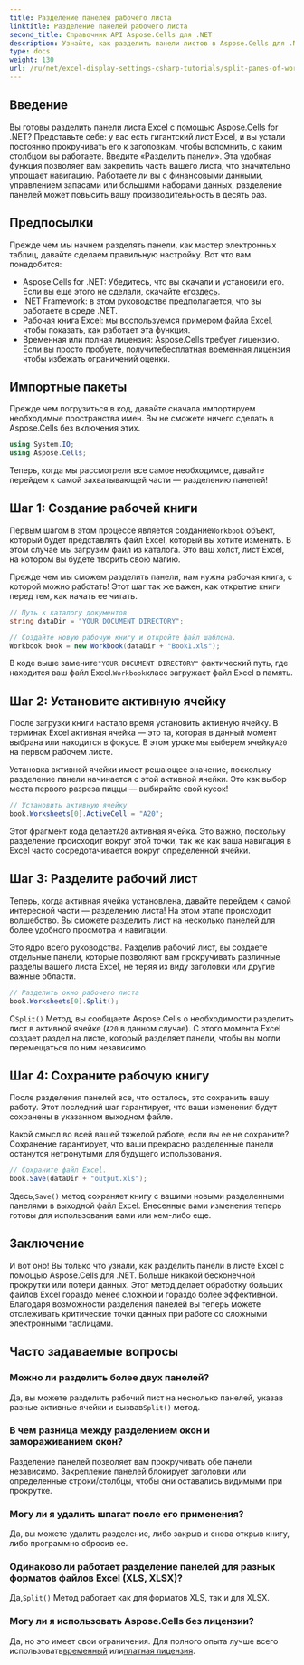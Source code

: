 ```yaml
---
title: Разделение панелей рабочего листа
linktitle: Разделение панелей рабочего листа
second_title: Справочник API Aspose.Cells для .NET
description: Узнайте, как разделить панели листов в Aspose.Cells для .NET с помощью нашего пошагового руководства. Улучшите навигацию по файлам Excel с помощью этого простого руководства.
type: docs
weight: 130
url: /ru/net/excel-display-settings-csharp-tutorials/split-panes-of-worksheet/
---
```

## Введение

Вы готовы разделить панели листа Excel с помощью Aspose.Cells for .NET? Представьте себе: у вас есть гигантский лист Excel, и вы устали постоянно прокручивать его к заголовкам, чтобы вспомнить, с каким столбцом вы работаете. Введите «Разделить панели». Эта удобная функция позволяет вам закрепить часть вашего листа, что значительно упрощает навигацию. Работаете ли вы с финансовыми данными, управлением запасами или большими наборами данных, разделение панелей может повысить вашу производительность в десять раз. 

## Предпосылки

Прежде чем мы начнем разделять панели, как мастер электронных таблиц, давайте сделаем правильную настройку. Вот что вам понадобится:

-  Aspose.Cells for .NET: Убедитесь, что вы скачали и установили его. Если вы еще этого не сделали, скачайте его[здесь](https://releases.aspose.com/cells/net/).
- .NET Framework: в этом руководстве предполагается, что вы работаете в среде .NET.
- Рабочая книга Excel: мы воспользуемся примером файла Excel, чтобы показать, как работает эта функция.
-  Временная или полная лицензия: Aspose.Cells требует лицензию. Если вы просто пробуете, получите[бесплатная временная лицензия](https://purchase.aspose.com/temporary-license/) чтобы избежать ограничений оценки.

## Импортные пакеты

Прежде чем погрузиться в код, давайте сначала импортируем необходимые пространства имен. Вы не сможете ничего сделать в Aspose.Cells без включения этих.

```csharp
using System.IO;
using Aspose.Cells;
```

Теперь, когда мы рассмотрели все самое необходимое, давайте перейдем к самой захватывающей части — разделению панелей!

## Шаг 1: Создание рабочей книги

 Первым шагом в этом процессе является создание`Workbook` объект, который будет представлять файл Excel, который вы хотите изменить. В этом случае мы загрузим файл из каталога. Это ваш холст, лист Excel, на котором вы будете творить свою магию.

Прежде чем мы сможем разделить панели, нам нужна рабочая книга, с которой можно работать! Этот шаг так же важен, как открытие книги перед тем, как начать ее читать.

```csharp
// Путь к каталогу документов
string dataDir = "YOUR DOCUMENT DIRECTORY";

// Создайте новую рабочую книгу и откройте файл шаблона.
Workbook book = new Workbook(dataDir + "Book1.xls");
```

 В коде выше замените`"YOUR DOCUMENT DIRECTORY"` фактический путь, где находится ваш файл Excel.`Workbook`класс загружает файл Excel в память.

## Шаг 2: Установите активную ячейку

 После загрузки книги настало время установить активную ячейку. В терминах Excel активная ячейка — это та, которая в данный момент выбрана или находится в фокусе. В этом уроке мы выберем ячейку`A20` на первом рабочем листе.

Установка активной ячейки имеет решающее значение, поскольку разделение панели начинается с этой активной ячейки. Это как выбор места первого разреза пиццы — выбирайте свой кусок!

```csharp
// Установить активную ячейку
book.Worksheets[0].ActiveCell = "A20";
```

 Этот фрагмент кода делает`A20` активная ячейка. Это важно, поскольку разделение происходит вокруг этой точки, так же как ваша навигация в Excel часто сосредотачивается вокруг определенной ячейки.

## Шаг 3: Разделите рабочий лист

Теперь, когда активная ячейка установлена, давайте перейдем к самой интересной части — разделению листа! На этом этапе происходит волшебство. Вы сможете разделить лист на несколько панелей для более удобного просмотра и навигации.

Это ядро всего руководства. Разделив рабочий лист, вы создаете отдельные панели, которые позволяют вам прокручивать различные разделы вашего листа Excel, не теряя из виду заголовки или другие важные области.

```csharp
// Разделить окно рабочего листа
book.Worksheets[0].Split();
```

 С`Split()` Метод, вы сообщаете Aspose.Cells о необходимости разделить лист в активной ячейке (`A20` в данном случае). С этого момента Excel создает раздел на листе, который разделяет панели, чтобы вы могли перемещаться по ним независимо.

## Шаг 4: Сохраните рабочую книгу

После разделения панелей все, что осталось, это сохранить вашу работу. Этот последний шаг гарантирует, что ваши изменения будут сохранены в указанном выходном файле.

Какой смысл во всей вашей тяжелой работе, если вы ее не сохраните? Сохранение гарантирует, что ваши прекрасно разделенные панели останутся нетронутыми для будущего использования.

```csharp
// Сохраните файл Excel.
book.Save(dataDir + "output.xls");
```

 Здесь,`Save()` метод сохраняет книгу с вашими новыми разделенными панелями в выходной файл Excel. Внесенные вами изменения теперь готовы для использования вами или кем-либо еще.

## Заключение

И вот оно! Вы только что узнали, как разделить панели в листе Excel с помощью Aspose.Cells для .NET. Больше никакой бесконечной прокрутки или потери данных. Этот метод делает обработку больших файлов Excel гораздо менее сложной и гораздо более эффективной. Благодаря возможности разделения панелей вы теперь можете отслеживать критические точки данных при работе со сложными электронными таблицами.

## Часто задаваемые вопросы

### Можно ли разделить более двух панелей?  
 Да, вы можете разделить рабочий лист на несколько панелей, указав разные активные ячейки и вызвав`Split()` метод.

### В чем разница между разделением окон и замораживанием окон?  
Разделение панелей позволяет вам прокручивать обе панели независимо. Закрепление панелей блокирует заголовки или определенные строки/столбцы, чтобы они оставались видимыми при прокрутке.

### Могу ли я удалить шпагат после его применения?  
Да, вы можете удалить разделение, либо закрыв и снова открыв книгу, либо программно сбросив ее.

### Одинаково ли работает разделение панелей для разных форматов файлов Excel (XLS, XLSX)?  
 Да,`Split()` Метод работает как для форматов XLS, так и для XLSX.

### Могу ли я использовать Aspose.Cells без лицензии?  
 Да, но это имеет свои ограничения. Для полного опыта лучше всего использовать[временный](https://purchase.aspose.com/temporary-license/) или[платная лицензия](https://purchase.aspose.com/buy).